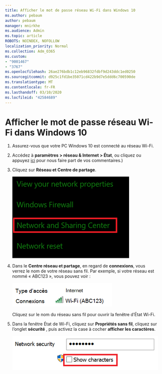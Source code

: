 ```yaml
---
title: Afficher le mot de passe réseau Wi-Fi dans Windows 10
ms.author: pebaum
author: pebaum
manager: mnirkhe
ms.audience: Admin
ms.topic: article
ROBOTS: NOINDEX, NOFOLLOW
localization_priority: Normal
ms.collection: Adm_O365
ms.custom:
- "9001467"
- "3767"
ms.openlocfilehash: 26ae276bdb1c12eb96832fdbf9d243ddc1ed0250
ms.sourcegitcommit: d925c1fd1be35071cd422b9d7e5ddd6c700590de
ms.translationtype: MT
ms.contentlocale: fr-FR
ms.lasthandoff: 03/10/2020
ms.locfileid: "42584689"
---
```

# <a name="view-wi-fi-network-password-in-windows-10"></a>Afficher le mot de passe réseau Wi-Fi dans Windows 10

1. Assurez-vous que votre PC Windows 10 est connecté au réseau Wi-Fi.

2. Accédez à **paramètres > réseau & Internet > État**, ou cliquez ou appuyez [ici](ms-settings:network?activationSource=GetHelp) pour nous faire part de vos commentaires.)

3. Cliquez sur **Réseau et Centre de partage**.

    ![Centre réseau et partage.](media/network-sharing-center.png)

4. Dans le **Centre réseau et partage**, en regard de **connexions**, vous verrez le nom de votre réseau sans fil. Par exemple, si votre réseau est nommé « ABC123 », vous pouvez voir :

    ![Connexions réseau.](media/network-connections.png)

    Cliquez sur le nom du réseau sans fil pour ouvrir la fenêtre d’État Wi-Fi. 

5. Dans la fenêtre État de Wi-Fi, cliquez sur **Propriétés sans fil**, cliquez sur l’onglet **sécurité** , puis activez la case à cocher **afficher les caractères**.

    ![Afficher les caractères du mot de passe Wi-Fi.](media/show-password-characters.png)

